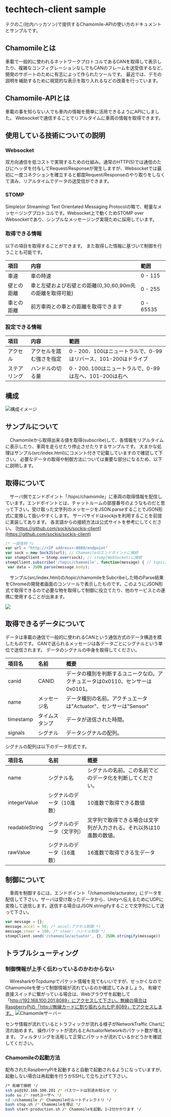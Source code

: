 # techtech-client sample
テクのこ(社内ハッカソン)で提供するChamomile-APIの使い方のドキュメントとサンプルです。

## Chamomileとは
車載で一般的に使われるネットワークプロトコルであるCANを取得して表示したり、複雑なコンフィグレーションなしでもCANのフレームを送受信するなど、開発のサポートのために有志によって作られたツールです。
最近では、デモの説明を補助するために視覚的な表示を取り入れるなどの改善を行っています。


## Chamomile-APIとは
車載の事を知らない人でも車内の情報を簡単に活用できるようにAPIにしました。
Websocketで通信することでリアルタイムに車両の情報を取得できます。

## 使用している技術についての説明
### Websocket
双方向通信を低コストで実現するための仕組み。通常のHTTP(S)では通信のたびにヘッダを付与してRequest/Responseが発生しますが、Websocketでは最初に一度コネクションを確立すると都度Request/Responseのやり取りをしなくて済み、リアルタイムでデータの送受信ができます。
### STOMP
Simple(or Streaming) Text Orientated Messaging Protocolの略で、軽量なメッセージングプロトコルです。Websocket上で動くためSTOMP over Websocketであり、シンプルなメッセージング実現ために採用しています。

### 取得できる情報
以下の項目を取得することができます。
また取得した情報に基づいて制御を行うことも可能です。

|項目   | 内容|範囲|
|:---|:---|:---|
|車速  |  車の時速|0 - 115|
|壁との距離  |  車と左壁および右壁との距離(0,30,60,90m先の距離を取得可能)|0 - 255|
|車との距離  |  前方車両との車との距離を取得できます|0 - 65535|

### 設定できる情報
|項目   | 内容|範囲|
|:---|:---|:---|
|アクセル| アクセルを踏む強さを指定|0 - 200．100はニュートラルで、0-99はリバース、101-200はドライブ|
|ステアリング |ハンドルの切る量|0 - 200. 100はニュートラルで、0-99は左へ、101-200は右へ |

## 構成
![構成イメージ](img/Chamomile.png)

## サンプルについて
　Chamomileから取得出来る値を取得(subscribe)して、各情報をリアルタイムに表示したり、車両を走らせたり停止させたりするサンプルです。
大まかな処理はサンプル(src/index.html)にコメント付きで記載していますので確認して下さい。
必要なデータの取得や制御方法については重要な部分になるため、以下に説明します。


## 取得について
　サーバ側でエンドポイント「/topic/chamomile」に車両の取得情報を配信しています。エンドポイントとは、チャットルームの部屋番号のようなものだと思って下さい。受け取った文字列のメッセージをJSON.parseすることでJSON形式に変換して扱いやすくします。
サーバサイドはsockjsを利用することを前提に実装してあります。
各言語からの接続方法は公式サイトを参考にしてください。
[https://github.com/sockjs/sockjs-client](https://github.com/sockjs/sockjs-client)

```javascript
/* 一部抜粋 */
var url = "http://<IP address>:8089/endpoint"
var sock = new SockJS(url); // Chamomileのエンドポイントに接続
var stompClient = Stomp.over(sock); // stomp(WebSocket)に接続
stompClient.subscribe('/topic/chamomile', function(message) { // topic/chamomileを購読
 var data = JSON.parse(message.body);
```

　サンプル(src/index.html)の/topic/chamomileをSubcribeした時のParse結果をChromeの開発者画面のコンソールで表示したものです。このようにJSON形式で取得できるので必要な物を取得して制御に役立てたり、他のサービスとの連携に使用することが出来ます。


![](/img/devtools.png)


## 取得できるデータについて

データは車載の通信で一般的に使われるCANという通信方式のデータ構造を模したものです。
CANで送られるメッセージは各データごとにシグナルという単位で送信されます。
データのシグナルの中身を取得してください。


|項目名| 名前|概要|
|:---|:---|:---|
|canid| CANID|データの種別を判断するユニークなID。アクチュエータは0x0110、センサーは0x0101。|
|name |メッセージ名|データ種別の名前。アクチュエータは"Actuator"、センサーは"Sensor"|
|timestamp|タイムスタンプ|データが送信された時間。|
|signals|シグナル|データシグナルの配列。|


シグナルの配列は以下のデータ形式です。

|項目名| 名前|概要|
|:---|:---|:---|
|name| シグナル名|シグナルの名前。この名前でどのデータ化を判断してください。|
|integerValue |シグナルのデータ（10進数）|10進数で取得できる数値|
|readableString|シグナルのデータ（文字列）|文字列で取得できる場合は文字列が入力される。それ以外は10進数の数値。|
|rawValue|シグナルのデータ（16進数）|16進数で取得できる生データ|


## 制御について
　車両を制御するには、エンドポイント「/chamomile/acturator」にデータを配信して下さい。サーバは受け取ったデータから、Unityへ伝えるためにUDPに変換して送信します。送信する場合はJSON.stringifyすることで文字列にして送って下さい。
```javascript
var message = {};
message.accel = 50; /* accel:アクセル制御 */
message.steer = 100; /* steer: ハンドル制御 */
stompClient.send('/chamomile/actuator', {}, JSON.stringify(message))
```



## トラブルシューティング
### 制御情報が上手く伝わっているのかわからない
　WiresharkやTcpdumpでパケット情報を見てもいいですが、せっかくなのでChamomoileを使って制御情報が流れているのか確認してみましょう。
有線で直接スイッチに繋がっている場合は、Webブラウザを起動して「http://192.168.100.201:8089」にアクセスして下さい。無線の場合はRaspberryPiの「http://無線カードに割り振れられたIP:8089」でアクセスします。
![Chamomileサーバー](img/chamomileServer.png)

センサ情報が流れているとトラフィックが流れる様子がNetworkTraffic Chartに流れ始めます。
操作パケットが流れるとActuatorNetworkのパケット数が増えます。
フィルタリングを活用して正常にパケットが流れているかどうかを確認してください。


### Chamomileの起動方法
配布されたRaspberryPiを起動すると自動で起動されるようになっていますが、起動しない場合は再起動を行うかSSHして立ち上げて下さい。
```bash
/* 有線で接続 */
ssh pi@192.168.100.201 /* パスワードは別途お知らせ */
sudo su /* rootユーザへ */
cd ~/chamomile /* Chamomileのルートディレクトリ */
bash stop.sh /* Chamomileを停止 */
bash start-production.sh /* Chamomileを起動。1~2分かかります */
```
